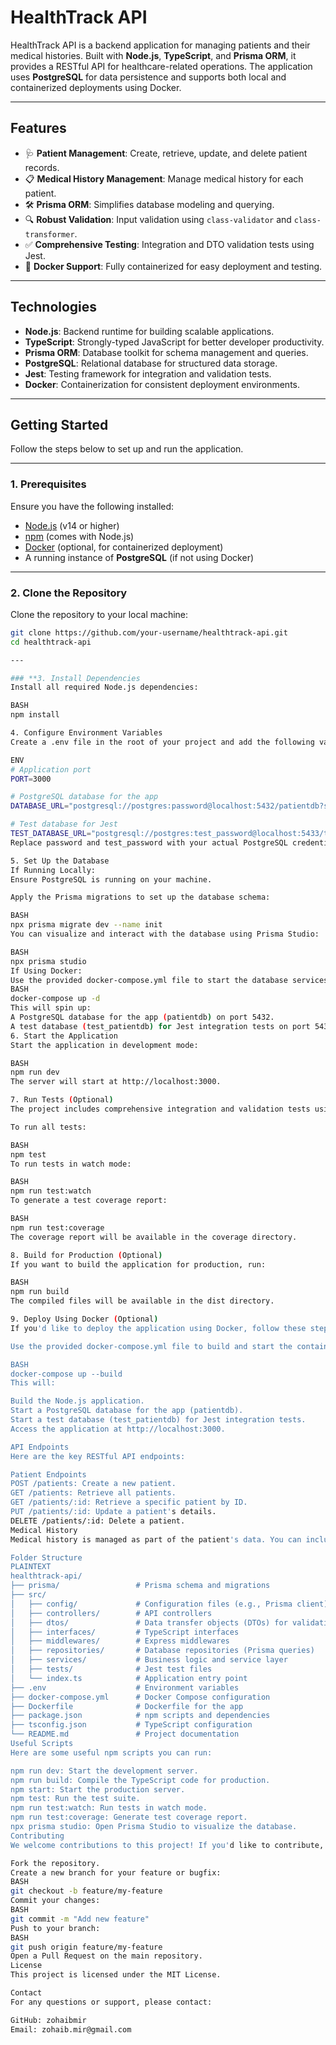 # HealthTrack API

HealthTrack API is a backend application for managing patients and their medical histories. Built with **Node.js**, **TypeScript**, and **Prisma ORM**, it provides a RESTful API for healthcare-related operations. The application uses **PostgreSQL** for data persistence and supports both local and containerized deployments using Docker.

---

## **Features**

- 🩺 **Patient Management**: Create, retrieve, update, and delete patient records.
- 📋 **Medical History Management**: Manage medical history for each patient.
- 🛠️ **Prisma ORM**: Simplifies database modeling and querying.
- 🔍 **Robust Validation**: Input validation using `class-validator` and `class-transformer`.
- ✅ **Comprehensive Testing**: Integration and DTO validation tests using Jest.
- 🐳 **Docker Support**: Fully containerized for easy deployment and testing.

---

## **Technologies**

- **Node.js**: Backend runtime for building scalable applications.
- **TypeScript**: Strongly-typed JavaScript for better developer productivity.
- **Prisma ORM**: Database toolkit for schema management and queries.
- **PostgreSQL**: Relational database for structured data storage.
- **Jest**: Testing framework for integration and validation tests.
- **Docker**: Containerization for consistent deployment environments.

---

## **Getting Started**

Follow the steps below to set up and run the application.

---

### **1. Prerequisites**

Ensure you have the following installed:

- [Node.js](https://nodejs.org/) (v14 or higher)
- [npm](https://www.npmjs.com/) (comes with Node.js)
- [Docker](https://www.docker.com/) (optional, for containerized deployment)
- A running instance of **PostgreSQL** (if not using Docker)

---

### **2. Clone the Repository**

Clone the repository to your local machine:

```bash
git clone https://github.com/your-username/healthtrack-api.git
cd healthtrack-api

---

### **3. Install Dependencies
Install all required Node.js dependencies:

BASH
npm install

4. Configure Environment Variables
Create a .env file in the root of your project and add the following variables:

ENV
# Application port
PORT=3000

# PostgreSQL database for the app
DATABASE_URL="postgresql://postgres:password@localhost:5432/patientdb?schema=public"

# Test database for Jest
TEST_DATABASE_URL="postgresql://postgres:test_password@localhost:5433/test_patientdb?schema=public"
Replace password and test_password with your actual PostgreSQL credentials.

5. Set Up the Database
If Running Locally:
Ensure PostgreSQL is running on your machine.

Apply the Prisma migrations to set up the database schema:

BASH
npx prisma migrate dev --name init
You can visualize and interact with the database using Prisma Studio:

BASH
npx prisma studio
If Using Docker:
Use the provided docker-compose.yml file to start the database services:
BASH
docker-compose up -d
This will spin up:
A PostgreSQL database for the app (patientdb) on port 5432.
A test database (test_patientdb) for Jest integration tests on port 5433.
6. Start the Application
Start the application in development mode:

BASH
npm run dev
The server will start at http://localhost:3000.

7. Run Tests (Optional)
The project includes comprehensive integration and validation tests using Jest.

To run all tests:

BASH
npm test
To run tests in watch mode:

BASH
npm run test:watch
To generate a test coverage report:

BASH
npm run test:coverage
The coverage report will be available in the coverage directory.

8. Build for Production (Optional)
If you want to build the application for production, run:

BASH
npm run build
The compiled files will be available in the dist directory.

9. Deploy Using Docker (Optional)
If you'd like to deploy the application using Docker, follow these steps:

Use the provided docker-compose.yml file to build and start the containers:

BASH
docker-compose up --build
This will:

Build the Node.js application.
Start a PostgreSQL database for the app (patientdb).
Start a test database (test_patientdb) for Jest integration tests.
Access the application at http://localhost:3000.

API Endpoints
Here are the key RESTful API endpoints:

Patient Endpoints
POST /patients: Create a new patient.
GET /patients: Retrieve all patients.
GET /patients/:id: Retrieve a specific patient by ID.
PUT /patients/:id: Update a patient's details.
DELETE /patients/:id: Delete a patient.
Medical History
Medical history is managed as part of the patient's data. You can include or update the medicalHistory array when creating or updating a patient.

Folder Structure
PLAINTEXT
healthtrack-api/
├── prisma/                 # Prisma schema and migrations
├── src/
│   ├── config/             # Configuration files (e.g., Prisma client)
│   ├── controllers/        # API controllers
│   ├── dtos/               # Data transfer objects (DTOs) for validation
│   ├── interfaces/         # TypeScript interfaces
│   ├── middlewares/        # Express middlewares
│   ├── repositories/       # Database repositories (Prisma queries)
│   ├── services/           # Business logic and service layer
│   ├── tests/              # Jest test files
│   └── index.ts            # Application entry point
├── .env                    # Environment variables
├── docker-compose.yml      # Docker Compose configuration
├── Dockerfile              # Dockerfile for the app
├── package.json            # npm scripts and dependencies
├── tsconfig.json           # TypeScript configuration
└── README.md               # Project documentation
Useful Scripts
Here are some useful npm scripts you can run:

npm run dev: Start the development server.
npm run build: Compile the TypeScript code for production.
npm start: Start the production server.
npm test: Run the test suite.
npm run test:watch: Run tests in watch mode.
npm run test:coverage: Generate test coverage report.
npx prisma studio: Open Prisma Studio to visualize the database.
Contributing
We welcome contributions to this project! If you'd like to contribute, follow these steps:

Fork the repository.
Create a new branch for your feature or bugfix:
BASH
git checkout -b feature/my-feature
Commit your changes:
BASH
git commit -m "Add new feature"
Push to your branch:
BASH
git push origin feature/my-feature
Open a Pull Request on the main repository.
License
This project is licensed under the MIT License.

Contact
For any questions or support, please contact:

GitHub: zohaibmir
Email: zohaib.mir@gmail.com